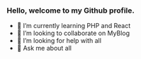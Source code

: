 ### Hello, welcome to my Github profile.

<!--- 🔭 I’m currently working on ... -->
- 🌱 I’m currently learning PHP and React
- 👯 I’m looking to collaborate on MyBlog
- 🤔 I’m looking for help with all
- 💬 Ask me about all
